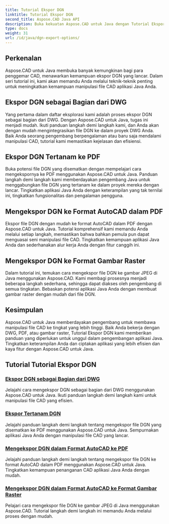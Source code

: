 ```yaml
---
title: Tutorial Ekspor DGN
linktitle: Tutorial Ekspor DGN
second_title: Aspose.CAD Java API
description: Buka kekuatan Aspose.CAD untuk Java dengan Tutorial Ekspor DGN kami. Pelajari manipulasi file CAD yang efisien, mulai dari mengekspor DGN sebagai bagian dari DWG hingga membuat gambar raster dengan mudah.
type: docs
weight: 31
url: /id/java/dgn-export-options/
---
```

## Perkenalan

Aspose.CAD untuk Java membuka banyak kemungkinan bagi para penggemar CAD, menawarkan kemampuan ekspor DGN yang lancar. Dalam seri tutorial ini, kami akan memandu Anda melalui teknik-teknik penting untuk meningkatkan kemampuan manipulasi file CAD aplikasi Java Anda.

## Ekspor DGN sebagai Bagian dari DWG

Yang pertama dalam daftar eksplorasi kami adalah proses ekspor DGN sebagai bagian dari DWG. Dengan Aspose.CAD untuk Java, tugas ini menjadi mudah. Ikuti panduan langkah demi langkah kami, dan Anda akan dengan mudah mengintegrasikan file DGN ke dalam proyek DWG Anda. Baik Anda seorang pengembang berpengalaman atau baru saja mendalami manipulasi CAD, tutorial kami memastikan kejelasan dan efisiensi.

## Ekspor DGN Tertanam ke PDF

Buka potensi file DGN yang disematkan dengan mempelajari cara mengekspornya ke PDF menggunakan Aspose.CAD untuk Java. Panduan langkah demi langkah kami memberdayakan pengembang Java untuk menggabungkan file DGN yang tertanam ke dalam proyek mereka dengan lancar. Tingkatkan aplikasi Java Anda dengan keterampilan yang tak ternilai ini, tingkatkan fungsionalitas dan pengalaman pengguna.

## Mengekspor DGN ke Format AutoCAD dalam PDF

Ekspor file DGN dengan mudah ke format AutoCAD dalam PDF dengan Aspose.CAD untuk Java. Tutorial komprehensif kami memandu Anda melalui setiap langkah, memastikan bahwa bahkan pemula pun dapat menguasai seni manipulasi file CAD. Tingkatkan kemampuan aplikasi Java Anda dan sederhanakan alur kerja Anda dengan fitur canggih ini.

## Mengekspor DGN ke Format Gambar Raster

Dalam tutorial ini, temukan cara mengekspor file DGN ke gambar JPEG di Java menggunakan Aspose.CAD. Kami membagi prosesnya menjadi beberapa langkah sederhana, sehingga dapat diakses oleh pengembang di semua tingkatan. Bebaskan potensi aplikasi Java Anda dengan membuat gambar raster dengan mudah dari file DGN.

## Kesimpulan

Aspose.CAD untuk Java memberdayakan pengembang untuk membawa manipulasi file CAD ke tingkat yang lebih tinggi. Baik Anda bekerja dengan DWG, PDF, atau gambar raster, Tutorial Ekspor DGN kami memberikan panduan yang diperlukan untuk unggul dalam pengembangan aplikasi Java. Tingkatkan keterampilan Anda dan ciptakan aplikasi yang lebih efisien dan kaya fitur dengan Aspose.CAD untuk Java.
## Tutorial Tutorial Ekspor DGN
### [Ekspor DGN sebagai Bagian dari DWG](./export-dgn-as-part-of-dwg/)
Jelajahi cara mengekspor DGN sebagai bagian dari DWG menggunakan Aspose.CAD untuk Java. Ikuti panduan langkah demi langkah kami untuk manipulasi file CAD yang efisien.
### [Ekspor Tertanam DGN](./export-embedded-dgn/)
Jelajahi panduan langkah demi langkah tentang mengekspor file DGN yang disematkan ke PDF menggunakan Aspose.CAD untuk Java. Sempurnakan aplikasi Java Anda dengan manipulasi file CAD yang lancar.
### [Mengekspor DGN dalam Format AutoCAD ke PDF](./exporting-dgn-to-pdf/)
Jelajahi panduan langkah demi langkah tentang mengekspor file DGN ke format AutoCAD dalam PDF menggunakan Aspose.CAD untuk Java. Tingkatkan kemampuan penanganan CAD aplikasi Java Anda dengan mudah.
### [Mengekspor DGN dalam Format AutoCAD ke Format Gambar Raster](./exporting-dgn-to-raster-image/)
Pelajari cara mengekspor file DGN ke gambar JPEG di Java menggunakan Aspose.CAD. Tutorial langkah demi langkah ini memandu Anda melalui proses dengan mudah.
